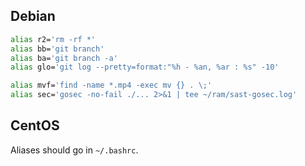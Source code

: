 ## Debian
```sh
alias r2='rm -rf *'
alias bb='git branch'
alias ba='git branch -a'
alias glo='git log --pretty=format:"%h - %an, %ar : %s" -10'

alias mvf='find -name *.mp4 -exec mv {} . \;'
alias sec='gosec -no-fail ./... 2>&1 | tee ~/ram/sast-gosec.log'
```

## CentOS
Aliases should go in `~/.bashrc`.
